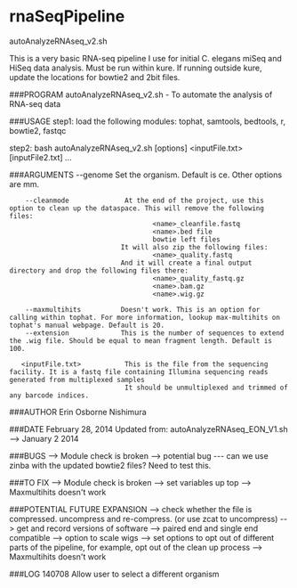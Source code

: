 rnaSeqPipeline
==============


autoAnalyzeRNAseq_v2.sh

This is a very basic RNA-seq pipeline I use for initial C. elegans miSeq and HiSeq data analysis.
Must be run within kure.
If running outside kure, update the locations for bowtie2 and 2bit files.

###PROGRAM
   autoAnalyzeRNAseq_v2.sh - To automate the analysis of RNA-seq data

###USAGE
   step1: load the following modules: tophat, samtools, bedtools, r, bowtie2, fastqc
   
   step2:
   bash autoAnalyzeRNAseq_v2.sh [options] \<inputFile.txt\> [inputFile2.txt] ... 

###ARGUMENTS
        --genome               Set the organism. Default is ce. Other options are mm.
        
        --cleanmode              At the end of the project, use this option to clean up the dataspace. This will remove the following files:
                                        <name>_cleanfile.fastq
                                        <name>.bed file
                                        bowtie left files
                                It will also zip the following files:
                                        <name>_quality.fastq
                                And it will create a final output directory and drop the following files there:
                                        <name>_quality_fastq.gz
                                        <name>.bam.gz
                                        <name>.wig.gz
        
        --maxmultihits          Doesn't work. This is an option for calling within tophat. For more information, lookup max-multihits on tophat's manual webpage. Default is 20.
        --extension             This is the number of sequences to extend the .wig file. Should be equal to mean fragment length. Default is 100.
                                        
       <inputFile.txt>           This is the file from the sequencing facility. It is a fastq file containing Illumina sequencing reads generated from multiplexed samples
                                 It should be unmultiplexed and trimmed of any barcode indices.

###AUTHOR
   Erin Osborne Nishimura

###DATE
   February 28, 2014
   Updated from:  autoAnalyzeRNAseq_EON_V1.sh --> January 2 2014

###BUGS
  --> Module check is broken
  --> potential bug --- can we use zinba with the updated bowtie2 files? Need to test this.

###TO FIX
  --> Module check is broken
  --> set variables up top
  --> Maxmultihits doesn't work


###POTENTIAL FUTURE EXPANSION
  --> check whether the file is compressed. uncompress and re-compress. (or use zcat to uncompress)
  --> get and record versions of software
  --> paired end and single end compatible
  --> option to scale wigs
  --> set options to opt out of different parts of the pipeline, for example, opt out of the clean up process
  --> Maxmultihits doesn't work

###LOG
  140708 Allow user to select a different organism
